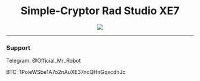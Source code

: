 <h1 align="center">Simple-Cryptor Rad Studio XE7</h1>

<p align="center">
	<img src="https://i.postimg.cc/2jw93fcB/4.png" />
</p>

-------

### Support
Telegram: @Official_Mr_Robot

BTC: 1PoieWSbe1A7o2nAuXE37ncQHnGqxcdhJc

